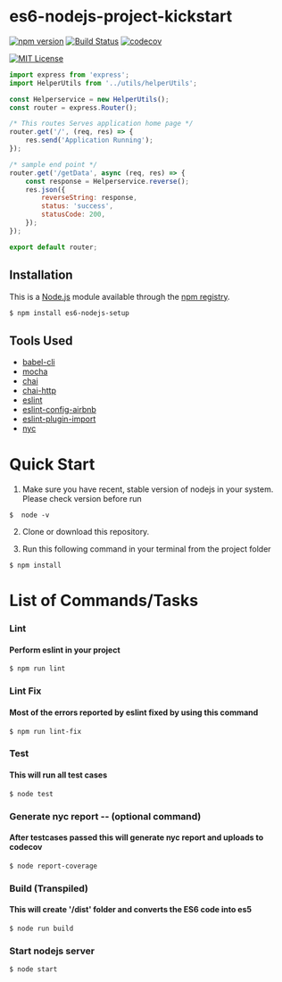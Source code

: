 # es6-nodejs-project-kickstart

[![npm version][npm-image]][npm-url]
[![Build Status][travis-image]][travis-url]
[![codecov][codecov-image]][codecov-url]

[![MIT License][license-image]][license-url]


```js
import express from 'express';
import HelperUtils from '../utils/helperUtils';

const Helperservice = new HelperUtils();
const router = express.Router();

/* This routes Serves application home page */
router.get('/', (req, res) => {
    res.send('Application Running');
});

/* sample end point */
router.get('/getData', async (req, res) => {
    const response = Helperservice.reverse();
    res.json({
        reverseString: response,
        status: 'success',
        statusCode: 200,
    });
});

export default router;
```

## Installation

This is a [Node.js](https://nodejs.org/en/) module available through the
[npm registry](https://www.npmjs.com/).

```bash
$ npm install es6-nodejs-setup
```

## Tools Used 

- [babel-cli](https://babeljs.io/)
- [mocha](https://mochajs.org)
- [chai](https://github.com/chaijs/chai)
- [chai-http](https://www.chaijs.com/plugins/chai-http)
- [eslint](https://github.com/eslint/eslint)
- [eslint-config-airbnb](https://www.npmjs.com/package/eslint-config-airbnb)
- [eslint-plugin-import](https://www.npmjs.com/package/eslint-plugin-import)
- [nyc](https://github.com/istanbuljs/nyc)

# Quick Start

1. Make sure you have recent, stable version of nodejs in your system. Please check version before run
```
$  node -v
```
2. Clone or download this repository.

3. Run this following command in your terminal from the project folder

```shell
$ npm install
```

# List of Commands/Tasks

### Lint
#### Perform eslint in your project 
```shell
$ npm run lint
```

### Lint Fix
#### Most of the errors reported by eslint fixed by using this command 
```shell
$ npm run lint-fix
```

### Test
#### This will run all test cases 
```shell
$ node test 
```

### Generate nyc report -- (optional command)
#### After testcases passed this will generate nyc report and uploads to codecov 
```shell
$ node report-coverage 
```

### Build (Transpiled)
#### This will create '/dist' folder and converts the ES6 code into es5   
```shell
$ node run build
```

### Start nodejs server
```shell
$ node start
```

<!---
[![dependencies Status][dependencies-image]][dependencies-url]
[![devDependencies Status][devDependencies-image]][devDependencies-url]
--->

[devDependencies-url]:https://david-dm.org/srinivaskandukuri/es6-nodejs-project-kickstart/dev-status.svg
[devDependencies-image]:https://david-dm.org/srinivaskandukuri/es6-nodejs-project-kickstart?type=dev

[dependencies-url]:https://david-dm.org/srinivaskandukuri/es6-nodejs-project-kickstart/status.svg
[dependencies-image]:https://david-dm.org/srinivaskandukuri/es6-nodejs-project-kickstart


[npm-url]:https://www.npmjs.com/package/es6-nodejs-setup
[npm-image]:https://badge.fury.io/js/es6-nodejs-setup.svg

[codecov-url]:https://codecov.io/gh/srinivasKandukuri/es6-nodejs-project-kickstart
[codecov-image]: https://codecov.io/gh/srinivasKandukuri/es6-nodejs-project-kickstart/branch/master/graph/badge.svg

[travis-url]:https://travis-ci.org/srinivasKandukuri/es6-nodejs-project-kickstart
[travis-image]: https://travis-ci.org/srinivasKandukuri/es6-nodejs-project-kickstart.svg?branch=master

[license-url]: https://github.com/srinivasKandukuri/es6-nodejs-project-kickstart/blob/master/LICENSE
[license-image]: http://img.shields.io/badge/license-MIT-000000.svg?style=flat-square
